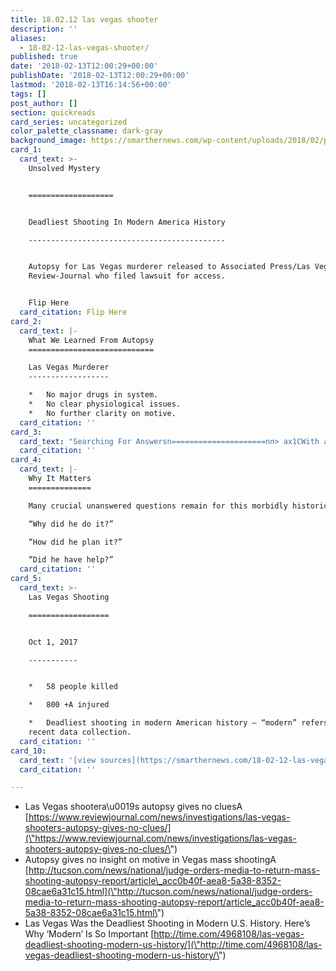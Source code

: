 ```yaml
---
title: 18.02.12 las vegas shooter
description: ''
aliases:
  - 18-02-12-las-vegas-shooter/
published: true
date: '2018-02-13T12:00:29+00:00'
publishDate: '2018-02-13T12:00:29+00:00'
lastmod: '2018-02-13T16:14:56+00:00'
tags: []
post_author: []
section: quickreads
card_series: uncategorized
color_palette_classname: dark-gray
background_image: https://smarthernews.com/wp-content/uploads/2018/02/paul-187723-360x360.jpg
card_1:
  card_text: >-
    Unsolved Mystery  


    ===================


    Deadliest Shooting In Modern America History

    --------------------------------------------


    Autopsy for Las Vegas murderer released to Associated Press/Las Vegas
    Review-Journal who filed lawsuit for access.


    Flip Here
  card_citation: Flip Here
card_2:
  card_text: |-
    What We Learned From Autopsy
    ============================

    Las Vegas Murderer
    ------------------

    *   No major drugs in system.
    *   No clear physiological issues.
    *   No further clarity on motive.
  card_citation: ''
card_3:
  card_text: "Searching For Answersn=====================nn> ax1CWith a good deal of screening, I didnax19t see anything.ax1Dn> n> Dr. Hannes Vogel, Dir. of Neuropathology Stanford University to NYT about examining shooter's brain."
  card_citation: ''
card_4:
  card_text: |-
    Why It Matters
    ==============

    Many crucial unanswered questions remain for this morbidly historic crime:

    “Why did he do it?”

    “How did he plan it?”

    “Did he have help?”
  card_citation: ''
card_5:
  card_text: >-
    Las Vegas Shooting

    ==================


    Oct 1, 2017

    -----------


    *   58 people killed

    *   800 +A injured

    *   Deadliest shooting in modern American history – “modern” refers to
    recent data collection.
  card_citation: ''
card_10:
  card_text: '[view sources](https://smarthernews.com/18-02-12-las-vegas-shooter/)'
  card_citation: ''

---
```

*   Las Vegas shootera\\u0019s autopsy gives no cluesA [https://www.reviewjournal.com/news/investigations/las-vegas-shooters-autopsy-gives-no-clues/](\"https://www.reviewjournal.com/news/investigations/las-vegas-shooters-autopsy-gives-no-clues/\")
*   Autopsy gives no insight on motive in Vegas mass shootingA [http://tucson.com/news/national/judge-orders-media-to-return-mass-shooting-autopsy-report/article\_acc0b40f-aea8-5a38-8352-08cae6a31c15.html](\"http://tucson.com/news/national/judge-orders-media-to-return-mass-shooting-autopsy-report/article_acc0b40f-aea8-5a38-8352-08cae6a31c15.html\")
*   Las Vegas Was the Deadliest Shooting in Modern U.S. History. Here’s Why ‘Modern’ Is So Important [http://time.com/4968108/las-vegas-deadliest-shooting-modern-us-history/](\"http://time.com/4968108/las-vegas-deadliest-shooting-modern-us-history/\")